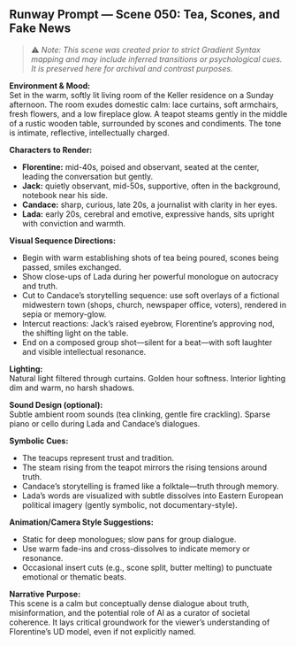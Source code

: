 ## Runway Prompt — Scene 050: Tea, Scones, and Fake News

> ⚠️ *Note: This scene was created prior to strict Gradient Syntax mapping and may include inferred transitions or psychological cues. It is preserved here for archival and contrast purposes.*

**Environment & Mood:**  
Set in the warm, softly lit living room of the Keller residence on a Sunday afternoon. The room exudes domestic calm: lace curtains, soft armchairs, fresh flowers, and a low fireplace glow. A teapot steams gently in the middle of a rustic wooden table, surrounded by scones and condiments. The tone is intimate, reflective, intellectually charged.

**Characters to Render:**  
- **Florentine:** mid-40s, poised and observant, seated at the center, leading the conversation but gently.
- **Jack:** quietly observant, mid-50s, supportive, often in the background, notebook near his side.
- **Candace:** sharp, curious, late 20s, a journalist with clarity in her eyes.
- **Lada:** early 20s, cerebral and emotive, expressive hands, sits upright with conviction and warmth.

**Visual Sequence Directions:**  
- Begin with warm establishing shots of tea being poured, scones being passed, smiles exchanged.
- Show close-ups of Lada during her powerful monologue on autocracy and truth.
- Cut to Candace’s storytelling sequence: use soft overlays of a fictional midwestern town (shops, church, newspaper office, voters), rendered in sepia or memory-glow.
- Intercut reactions: Jack’s raised eyebrow, Florentine’s approving nod, the shifting light on the table.
- End on a composed group shot—silent for a beat—with soft laughter and visible intellectual resonance.

**Lighting:**  
Natural light filtered through curtains. Golden hour softness. Interior lighting dim and warm, no harsh shadows.

**Sound Design (optional):**  
Subtle ambient room sounds (tea clinking, gentle fire crackling). Sparse piano or cello during Lada and Candace’s dialogues.

**Symbolic Cues:**  
- The teacups represent trust and tradition.
- The steam rising from the teapot mirrors the rising tensions around truth.
- Candace’s storytelling is framed like a folktale—truth through memory.
- Lada’s words are visualized with subtle dissolves into Eastern European political imagery (gently symbolic, not documentary-style).

**Animation/Camera Style Suggestions:**  
- Static for deep monologues; slow pans for group dialogue.
- Use warm fade-ins and cross-dissolves to indicate memory or resonance.
- Occasional insert cuts (e.g., scone split, butter melting) to punctuate emotional or thematic beats.

**Narrative Purpose:**  
This scene is a calm but conceptually dense dialogue about truth, misinformation, and the potential role of AI as a curator of societal coherence. It lays critical groundwork for the viewer’s understanding of Florentine’s UD model, even if not explicitly named.
